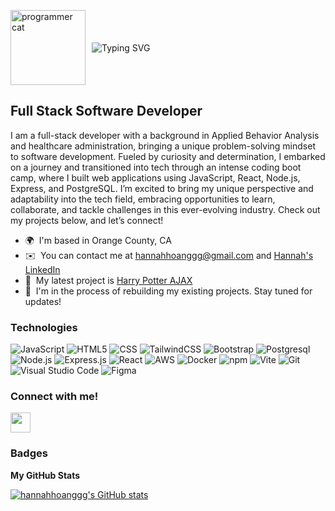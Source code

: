 <p style="display: flex; align-items: center; gap:10px;">
    <img src="https://media2.giphy.com/media/v1.Y2lkPTc5MGI3NjExeDRjNzJvbm1wZmZmOHIzcnhvd3hiMjlub3dqbnJnZGNlaDVmbGo3dyZlcD12MV9pbnRlcm5naWZfYnlfaWQmY3Q9Zw/78XCFBGOlS6keY1Bil/giphy.gif" alt="programmer cat" width="120">
    <img src="https://readme-typing-svg.herokuapp.com?font=Jetbrains+mono&size=40&duration=4000&color=FFC0CB&center=true&vCenter=true&width=750&lines=Hello+World!+I'm+Hannah+Hoang!;Welcome+to+my+Github!" alt="Typing SVG">
</p>


Full Stack Software Developer
------------------

I am a full-stack developer with a background in Applied Behavior Analysis and healthcare administration, bringing a unique problem-solving mindset to software development. Fueled by curiosity and determination, I embarked on a journey and transitioned into tech through an intense coding boot camp, where I built web applications using JavaScript, React, Node.js, Express, and PostgreSQL.  I’m excited to bring my unique perspective and adaptability into the tech field, embracing opportunities to learn, collaborate, and tackle challenges in this ever-evolving industry. 
Check out my projects below, and let’s connect!

* 🌍  I'm based in Orange County, CA
* ✉️  You can contact me at [hannahhoanggg@gmail.com](mailto:hannahhoanggg@gmail.com) and <a href="https://www.linkedin.com/in/hannah-tran-hoang/">Hannah's LinkedIn</a>
* 🚀  My latest project is [Harry Potter AJAX](https://hannahhoanggg.github.io/ajax-project/)
* 🧠  I'm in the process of rebuilding my existing projects. Stay tuned for updates!

### Technologies


<p align="left">
  <img src="https://img.shields.io/badge/JavaScript-007396?style=for-the-badge&logo=javascript&logoColor=white" alt="JavaScript" />
  <img src="https://img.shields.io/badge/HTML5-E34F26?style=for-the-badge&logo=html5&logoColor=white" alt="HTML5" />
  <img src="https://img.shields.io/badge/CSS3-1572B6?style=for-the-badge&logo=css3&logoColor=white" alt="CSS" /> 
  <img src="https://img.shields.io/badge/TailwindCSS-ADD8E6?style=for-the-badge&logo=tailwindcss&logoColor=white" alt="TailwindCSS"/>
  <img src="https://img.shields.io/badge/Bootstrap-7952B3?style=for-the-badge&logo=bootstrap&logoColor=white" alt="Bootstrap"/>
  <img src="https://img.shields.io/badge/PostgreSQL-316192?style=for-the-badge&logo=postgresql&logoColor=white" alt="Postgresql" />
  <img src="https://img.shields.io/badge/Node.js-339933?style=for-the-badge&logo=nodedotjs&logoColor=white" alt="Node.js"/>
  <img src="https://img.shields.io/badge/Express.js-90EE90?style=for-the-badge&logo=expressdotjs&logoColor=white" alt="Express.js"/>
  <img src="https://img.shields.io/badge/React-20232A?style=for-the-badge&logo=react&logoColor=61DAFB" alt="React"/>
  <img src="https://img.shields.io/badge/AWS-FF9900?style=for-the-badge&logo=amazonaws&logoColor=white" alt="AWS" />
  <img src="https://img.shields.io/badge/Docker-2496ED?style=for-the-badge&logo=docker&logoColor=white" alt="Docker"/>
  <img src="https://img.shields.io/badge/npm-CB3837?style=for-the-badge&logo=npm&logoColor=white" alt="npm"/>
  <img src="https://img.shields.io/badge/Vite-33ff99?style=for-the-badge&logo=vite&logoColor=white" alt="Vite"/>
  <img src="https://img.shields.io/badge/Git-F05032?style=for-the-badge&logo=git&logoColor=white" alt="Git"/>
  <img src="https://img.shields.io/badge/Visual%20Studio%20Code-007ACC?style=for-the-badge&logo=visualstudiocode&logoColor=white" alt="Visual Studio Code"/>
  <img src="https://img.shields.io/badge/Figma-da88b6?style=for-the-badge&logo=figma&logoColor=white" alt="Figma"/>
</p>


### Connect with me!

<p align="left">  <a href="https://www.linkedin.com/in/hannah-tran-hoang/" target="_blank" rel="noreferrer"> <picture> <source media="(prefers-color-scheme: dark)" srcset="https://raw.githubusercontent.com/danielcranney/readme-generator/main/public/icons/socials/linkedin-dark.svg" /> <source media="(prefers-color-scheme: light)" srcset="https://raw.githubusercontent.com/danielcranney/readme-generator/main/public/icons/socials/linkedin.svg" /> <img src="https://raw.githubusercontent.com/danielcranney/readme-generator/main/public/icons/socials/linkedin.svg" width="32" height="32" /> </picture> </a></p>

### Badges

<b>My GitHub Stats</b>

<a href="http://www.github.com/hannahhoanggg"><img src="https://github-readme-stats.vercel.app/api?username=hannahhoanggg&show_icons=true&hide=&count_private=true&title_color=0891b2&text_color=ffffff&icon_color=0891b2&bg_color=1c1917&hide_border=true&show_icons=true" alt="hannahhoanggg's GitHub stats" /></a>
